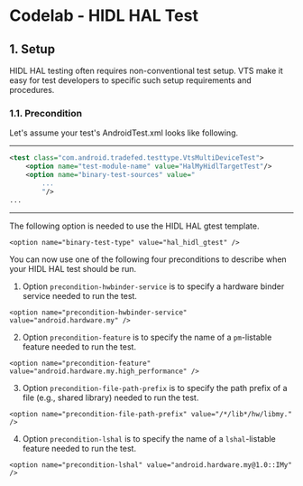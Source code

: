 # Codelab - HIDL HAL Test

## 1. Setup

HIDL HAL testing often requires non-conventional test setup. VTS make it easy
for test developers to specific such setup requirements and procedures. 

### 1.1. Precondition

Let's assume your test's AndroidTest.xml looks like following.

---
```xml
<test class="com.android.tradefed.testtype.VtsMultiDeviceTest">
    <option name="test-module-name" value="HalMyHidlTargetTest"/>
    <option name="binary-test-sources" value="
        ...
        "/>
...
```
---

The following option is needed to use the HIDL HAL gtest template.

`<option name="binary-test-type" value="hal_hidl_gtest" />`

You can now use one of the following four preconditions to describe when your
HIDL HAL test should be run.

1. Option `precondition-hwbinder-service` is to specify
a hardware binder service needed to run the test.

 `<option name="precondition-hwbinder-service" value="android.hardware.my" />`

2. Option `precondition-feature` is to specify
the name of a `pm`-listable feature needed to run the test.

 `<option name="precondition-feature" value="android.hardware.my.high_performance" />`

3. Option `precondition-file-path-prefix` is to specify
the path prefix of a file (e.g., shared library) needed to run the test.

 `<option name="precondition-file-path-prefix" value="/*/lib*/hw/libmy." />`

4. Option `precondition-lshal` is to specify
the name of a `lshal`-listable feature needed to run the test.
        
 `<option name="precondition-lshal" value="android.hardware.my@1.0::IMy" />`
